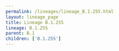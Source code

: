 ```yaml
---
permalink: /lineages/lineage_B.1.255.html
layout: lineage_page
title: Lineage B.1.255
lineage: B.1.255
parent: B.1
children: ['B.1.255']
---
```

